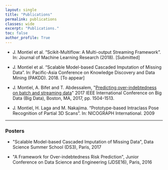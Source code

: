 ```yaml
---
layout: single
title: "Publications"
permalink: publications
classes: wide
excerpt: "Publications."
toc: false
author_profile: True
---
```


* J. Montiel et al. “Scikit-Multiflow: A Multi-output Streaming Framework”. In: Journal of Machine Learning Research (2018). [Submitted]

* J. Montiel et al. “Scalable Model-based Cascaded Imputation of Missing Data”. In: Pacific-Asia Conference on Knowledge Discovery and Data Mining (PAKDD). 2018. [To appear]

* J. Montiel, A. Bifet and T. Abdessalem, "[Predicting over-indebtedness on batch and streaming data](http://ieeexplore.ieee.org/stamp/stamp.jsp?tp=&arnumber=8258084&isnumber=8257893)" 2017 IEEE International Conference on Big Data (Big Data), Boston, MA, 2017, pp. 1504-1513.

* J. Montiel, H. Laga and M. Nakajima. “Prototype-based Intraclass Pose Recognition of Partial 3D Scans”. In: NICOGRAPH International. 2009

___

### Posters

* "Scalable Model-based Cascaded Imputation of Missing Data", Data Science Summer School (DS3), Paris, 2017

* "A Framework for Over-indebtedness Risk Prediction", Junior Conference on Data Science and Engineering (JDSE16), Paris, 2016